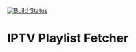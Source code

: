 [![Build Status](https://travis-ci.com/hmlendea/iptv-m3u-fetcher.svg?branch=master)](https://travis-ci.com/hmlendea/iptv-m3u-fetcher)

# IPTV Playlist Fetcher
